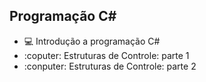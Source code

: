 ## Programação C#
- :computer: Introdução a programação C# 
- :coputer: Estruturas de Controle: parte 1
- :conputer: Estruturas de Controle: parte 2 
